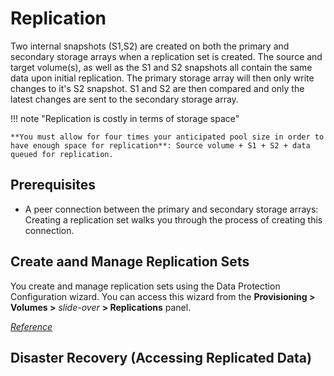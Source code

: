 # Replication

Two internal snapshots (S1,S2) are created on both the primary and secondary storage arrays when a replication set is created. The source and target volume(s), as well as the S1 and S2 snapshots all contain the same data upon initial replication. The primary storage array will then only write changes to it's S2 snapshot. S1 and S2 are then compared and only the latest changes are sent to the secondary storage array. 

!!! note "Replication is costly in terms of storage space"

    **You must allow for four times your anticipated pool size in order to have enough space for replication**: Source volume + S1 + S2 + data queued for replication. 

## Prerequisites

- A peer connection between the primary and secondary storage arrays: Creating a replication set walks you through the process of creating this connection.

## Create aand Manage Replication Sets

You create and manage replication sets using the Data Protection Configuration wizard. You can access this wizard from the **Provisioning > Volumes >** *slide-over* **> Replications** panel.

[*Reference*](https://www.dell.com/support/manuals/en-us/powervault-me5024/me5_series_ag/add-data-protection?guid=guid-9443a395-4c63-47fe-a51a-81f624551499&lang=en-us)

## Disaster Recovery (Accessing Replicated Data)


